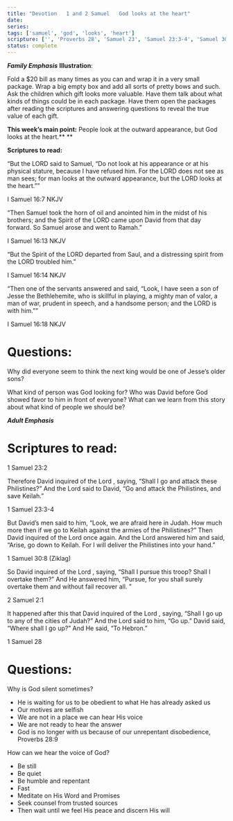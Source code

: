 ```yaml
---
title: "Devotion   1 and 2 Samuel   God looks at the heart"
date: 
series: 
tags: ['samuel', 'god', 'looks', 'heart']
scripture: ['', 'Proverbs 28', 'Samuel 23', 'Samuel 23:3-4', 'Samuel 30', '1', 'Samuel 28', 'Samuel 2', '2']
status: complete
---
```


***Family Emphasis***
**Illustration**:

Fold a $20 bill as many times as you can and wrap it in a very small package. Wrap a big empty box and add all sorts of pretty bows and such. Ask the children which gift looks more valuable. Have them talk about what kinds of things could be in each package. Have them open the packages after reading the scriptures and answering questions to reveal the true value of each gift.

**This week’s main point:**
People look at the outward appearance, but God looks at the heart.** **

**Scriptures to read:**

“But the LORD said to Samuel, “Do not look at his appearance or at his physical stature, because I have refused him. For the LORD does not see as man sees; for man looks at the outward appearance, but the LORD looks at the heart.””

‭‭I Samuel‬ ‭16:7‬ ‭NKJV‬‬

“Then Samuel took the horn of oil and anointed him in the midst of his brothers; and the Spirit of the LORD came upon David from that day forward. So Samuel arose and went to Ramah.”

‭‭I Samuel‬ ‭16:13‬ ‭NKJV‬‬

“But the Spirit of the LORD departed from Saul, and a distressing spirit from the LORD troubled him.”

‭‭I Samuel‬ ‭16:14‬ ‭NKJV‬‬

“Then one of the servants answered and said, “Look, I have seen a son of Jesse the Bethlehemite, who is skillful in playing, a mighty man of valor, a man of war, prudent in speech, and a handsome person; and the LORD is with him.””

‭‭I Samuel‬ ‭16:18‬ ‭NKJV‬‬

# Questions:

Why did everyone seem to think the next king would be one of Jesse’s older sons?

What kind of person was God looking for?
Who was David before God showed favor to him in front of everyone?
What can we learn from this story about what kind of people we should be?

***Adult Emphasis***

# **Scriptures to read:**

1 Samuel 23:2

Therefore David inquired of the Lord , saying, “Shall I go and attack these Philistines?” And the Lord said to David, “Go and attack the Philistines, and save Keilah.”

1 Samuel 23:3-4

But David’s men said to him, “Look, we are afraid here in Judah. How much more then if we go to Keilah against the armies of the Philistines?” Then David inquired of the Lord once again. And the Lord answered him and said, “Arise, go down to Keilah. For I will deliver the Philistines into your hand.”

1 Samuel 30:8 (Ziklag)

So David inquired of the Lord , saying, “Shall I pursue this troop? Shall I overtake them?” And He answered him, “Pursue, for you shall surely overtake them and without fail recover all. ”

2 Samuel 2:1

It happened after this that David inquired of the Lord , saying, “Shall I go up to any of the cities of Judah?” And the Lord said to him, “Go up.” David said, “Where shall I go up?” And He said, “To Hebron.”

1 Samuel 28

#

# Questions:

Why is God silent sometimes?

- He is waiting for us to be obedient to what He has already asked us
- Our motives are selfish
- We are not in a place we can hear His voice
- We are not ready to hear the answer
- God is no longer with us because of our unrepentant disobedience, Proverbs 28:9

How can we hear the voice of God?

- Be still
- Be quiet
- Be humble and repentant
- Fast
- Meditate on His Word and Promises
- Seek counsel from trusted sources
- Then wait until we feel His peace and discern His will